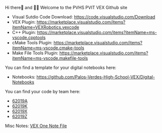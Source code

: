 Hi there👋 and 🙋‍♀️ Welcome to the PVHS PVIT VEX Github site
- Visual Sutdio Code Download: https://code.visualstudio.com/Download
- VEX Plugin: https://marketplace.visualstudio.com/items?itemName=VEXRobotics.vexcode
- C++ Plugin: https://marketplace.visualstudio.com/items?itemName=ms-vscode.cpptools
- cMake Tools Plugin: https://marketplace.visualstudio.com/items?itemName=ms-vscode.cmake-tools
- Make File Tools Plugin: https://marketplace.visualstudio.com/items?itemName=ms-vscode.makefile-tools

You can find a template for your digital notebooks here: 
- Notebooks: https://github.com/Palos-Verdes-High-School-VEX/Digital-Notebooks

You can find your code by team here:
- <a href=https://github.com/Palos-Verdes-High-School-VEX/62019A>62019A</a>
- <a href=https://github.com/Palos-Verdes-High-School-VEX/62019K>62019K</a>
- <a href=https://github.com/Palos-Verdes-High-School-VEX/62019X>62019X</a>
- <a href=https://github.com/Palos-Verdes-High-School-VEX/62019Z>62019Z</a>

Misc Notes: <a href="https://1drv.ms/o/s!AlHtdHcnx986hqwK17zmgt7H6UyS6A?e=aAuoBZ">VEX One Note File</a>
<!--

-->
